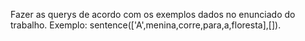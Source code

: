 Fazer as querys de acordo com os exemplos dados no enunciado do trabalho.
Exemplo:
sentence(['A',menina,corre,para,a,floresta],[]).

